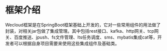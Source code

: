 # 框架介绍
Wecloud框架是在SpringBoot框架基础上开发的，它对一些常用组件的用法做了封装，对相关jar包做了集成管理。其中包括rest接口、kafka、http网关、tcp网关、百度推送、jpush、fs文件管理、lts任务调度、sms、mybatis集成cat等，开发者可以根据自身项目需要来使用这些集成组件及基础类。